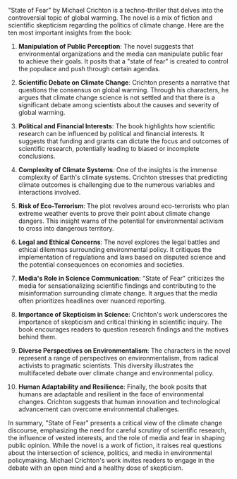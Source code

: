 "State of Fear" by Michael Crichton is a techno-thriller that delves into the controversial topic of global warming. The novel is a mix of fiction and scientific skepticism regarding the politics of climate change. Here are the ten most important insights from the book:

1. **Manipulation of Public Perception**: The novel suggests that environmental organizations and the media can manipulate public fear to achieve their goals. It posits that a "state of fear" is created to control the populace and push through certain agendas.

2. **Scientific Debate on Climate Change**: Crichton presents a narrative that questions the consensus on global warming. Through his characters, he argues that climate change science is not settled and that there is a significant debate among scientists about the causes and severity of global warming.

3. **Political and Financial Interests**: The book highlights how scientific research can be influenced by political and financial interests. It suggests that funding and grants can dictate the focus and outcomes of scientific research, potentially leading to biased or incomplete conclusions.

4. **Complexity of Climate Systems**: One of the insights is the immense complexity of Earth's climate systems. Crichton stresses that predicting climate outcomes is challenging due to the numerous variables and interactions involved.

5. **Risk of Eco-Terrorism**: The plot revolves around eco-terrorists who plan extreme weather events to prove their point about climate change dangers. This insight warns of the potential for environmental activism to cross into dangerous territory.

6. **Legal and Ethical Concerns**: The novel explores the legal battles and ethical dilemmas surrounding environmental policy. It critiques the implementation of regulations and laws based on disputed science and the potential consequences on economies and societies.

7. **Media's Role in Science Communication**: "State of Fear" criticizes the media for sensationalizing scientific findings and contributing to the misinformation surrounding climate change. It argues that the media often prioritizes headlines over nuanced reporting.

8. **Importance of Skepticism in Science**: Crichton's work underscores the importance of skepticism and critical thinking in scientific inquiry. The book encourages readers to question research findings and the motives behind them.

9. **Diverse Perspectives on Environmentalism**: The characters in the novel represent a range of perspectives on environmentalism, from radical activists to pragmatic scientists. This diversity illustrates the multifaceted debate over climate change and environmental policy.

10. **Human Adaptability and Resilience**: Finally, the book posits that humans are adaptable and resilient in the face of environmental changes. Crichton suggests that human innovation and technological advancement can overcome environmental challenges.

In summary, "State of Fear" presents a critical view of the climate change discourse, emphasizing the need for careful scrutiny of scientific research, the influence of vested interests, and the role of media and fear in shaping public opinion. While the novel is a work of fiction, it raises real questions about the intersection of science, politics, and media in environmental policymaking. Michael Crichton's work invites readers to engage in the debate with an open mind and a healthy dose of skepticism.